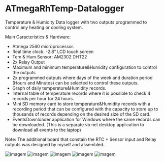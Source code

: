 # ATmegaRhTemp-Datalogger

Temperature & Humidity Data logger with two outputs programmed to control any heating or cooling system. 

Main Caracteristics & Hardware:
- Atmega 2560 microprocessor.
- Real time clock.
-2.8” LCD touch screen
- Tem & Hum Sensor: AM2302 DHT22
- 2x Relay Output
- Maximum and minimum temperature&Humidity configuration to control the outputs
- 2x programmed outputs where days of the week and duration period (Hours and Minutes) can be selected to control these outputs.
- Graph of daily temperature&Humidity records.
- Internal table of temperature records where it is possible to check 4 records per hour for 24 hours.
- Mini SD memory card to store temperature&Humidity records with a recording period that can be configured with the capacity to store up to thousands of records depending on the desired size of the SD card.
- EventsDownloader application for Windows where the same records can be downloaded. (This is a separate vb.net desktop application to download all events to the laptop)

Note: The additional board that constain the RTC + Sensor input and Relay outputs was designed by myself and assembled. 

![imagem](https://github.com/JoaoPires92/ATmegaRhTemp-Datalogger/assets/165892597/df06d9c4-bd5f-4f19-8b9a-7728c1b639b5)
![imagem](https://github.com/JoaoPires92/ATmegaRhTemp-Datalogger/assets/165892597/9bd4fa52-6ef7-4f1b-85bc-28c4de499958)
![imagem](https://github.com/JoaoPires92/ATmegaRhTemp-Datalogger/assets/165892597/406312ed-ba3b-4bd8-9c88-0f7e7e3d9f02)
![imagem](https://github.com/JoaoPires92/ATmegaRhTemp-Datalogger/assets/165892597/e304b7f1-a6ee-446d-bfa1-0ef6b943abd1)
![imagem](https://github.com/JoaoPires92/ATmegaRhTemp-Datalogger/assets/165892597/c2b1f885-8268-4b8b-b472-d02fb8544262)




